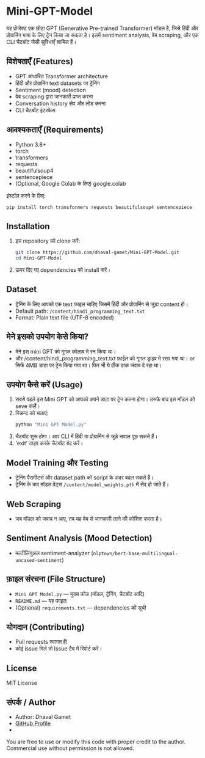 # Mini-GPT-Model

यह प्रोजेक्ट एक छोटा GPT (Generative Pre-trained Transformer) मॉडल है, जिसे हिंदी और प्रोग्रामिंग भाषा के लिए ट्रेन किया जा सकता हे। इसमें sentiment analysis, वेब scraping, और एक CLI चैटबॉट जैसी सुविधाएँ शामिल हैं।

## विशेषताएँ (Features)
- GPT आधारित Transformer architecture
- हिंदी और प्रोग्रामिंग text datasets पर ट्रेनिंग
- Sentiment (mood) detection
- वेब scraping द्वारा जानकारी प्राप्त करना
- Conversation history सेव और लोड करना
- CLI चैटबॉट इंटरफेस

## आवश्यकताएँ (Requirements)

- Python 3.8+
- torch
- transformers
- requests
- beautifulsoup4
- sentencepiece
- (Optional, Google Colab के लिए) google.colab

इंस्टॉल करने के लिए:
```bash
pip install torch transformers requests beautifulsoup4 sentencepiece
```

## Installation

1. इस repository को clone करें:
   ```bash
   git clone https://github.com/dhaval-gamet/Mini-GPT-Model.git
   cd Mini-GPT-Model
   ```

2. ऊपर दिए गए dependencies को install करें।

## Dataset

- ट्रेनिंग के लिए आपको एक text फाइल चाहिए जिसमें हिंदी और प्रोग्रामिंग से जुड़ा content हो।
- Default path: `/content/hindi_programming_text.txt`  
- Format: Plain text file (UTF-8 encoded)

## मेने इसको उपयोग केसे किया?
- मेने इस mini GPT को गूगल कोलाब मे रन किया था।
- और 
/content/hindi_programming_text.txt फ़ाईल को गूगल ड्राइव मे रखा गया था। or सिर्फ 4MB डाटा पर ट्रेन  किया गया था। फिर भी ये ठीक ठाक जवाब दे रहा था।

## उपयोग कैसे करें (Usage)

1. सबसे पहले इस Mini GPT को आपको अपने डाटा पर ट्रेन करना होगा। उसके बाद इस मॉडल को seve कर्ले।
2. स्क्रिप्ट को चलाएं:
   ```bash
   python "Mini GPT Model.py"
   ```
2. चैटबॉट शुरू होगा। आप CLI में हिंदी या प्रोग्रामिंग से जुड़े सवाल पूछ सकते हैं।
3. 'exit' टाइप करके चैटबॉट बंद करें।

## Model Training और Testing

- ट्रेनिंग पैरामीटर्स और dataset path को script के अंदर बदल सकते हैं।
- ट्रेनिंग के बाद मॉडल वेट्स `/content/model_weights.pth` में सेव हो जाते हैं।

## Web Scraping

- जब मॉडल को जवाब न आए, तब यह वेब से जानकारी लाने की कोशिश करता है।

## Sentiment Analysis (Mood Detection)

- मल्टीलिंगुअल sentiment-analyzer (`nlptown/bert-base-multilingual-uncased-sentiment`)

## फ़ाइल संरचना (File Structure)

- `Mini GPT Model.py` — मुख्य कोड (मॉडल, ट्रेनिंग, चैटबॉट आदि)
- `README.md` — यह फाइल
- (Optional) `requirements.txt` — dependencies की सूची

## योगदान (Contributing)

- Pull requests स्वागत हैं!
- कोई issue मिले तो Issue टैब में रिपोर्ट करें।

## License

MIT License

## संपर्क / Author

- Author: Dhaval Gamet
- [GitHub Profile](https://github.com/dhaval-gamet)
- 
You are free to use or modify this code with proper credit to the author. Commercial use without permission is not allowed.
